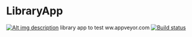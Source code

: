 # LibraryApp
[![Alt img description](https://ci.appveyor.com/api/projects/status/ihmxu917dv028t0t?svg=true
)](https://ci.appveyor.com/project/nusairi/libraryapp/settings/badges)
library app to test ww.appveyor.com
[![Build status](https://ci.appveyor.com/api/projects/status/ihmxu917dv028t0t/branch/master?svg=true)](https://ci.appveyor.com/project/nusairi/libraryapp/branch/master)

